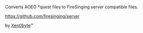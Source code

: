 Converts AOEO *quest files to FireSinging server compatible files.

https://github.com/firesinging/server

by [Xen0byte](https://github.com/Xen0byte)™
